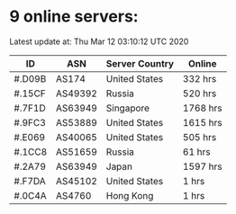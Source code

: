 # 9 online servers:

Latest update at: Thu Mar 12 03:10:12 UTC 2020

| ID | ASN | Server Country | Online |
| -- | --- | -------------- | ------ |
| #.D09B | AS174 | United States | 332 hrs |
| #.15CF | AS49392 | Russia | 520 hrs |
| #.7F1D | AS63949 | Singapore | 1768 hrs |
| #.9FC3 | AS53889 | United States | 1615 hrs |
| #.E069 | AS40065 | United States | 505 hrs |
| #.1CC8 | AS51659 | Russia | 61 hrs |
| #.2A79 | AS63949 | Japan | 1597 hrs |
| #.F7DA | AS45102 | United States | 1 hrs |
| #.0C4A | AS4760 | Hong Kong | 1 hrs |

